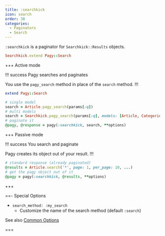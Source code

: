 ```yaml
---
title: :searchkick
icon: search
order: 30
categories:
  - Paginators
  - Search
---
```


`:searchkick` is a paginator for  `Searchkick::Results` objects.

```ruby pagy.rb (initializer)
Searchkick.extend Pagy::Search
```

+++ Active mode

!!! success Pagy searches and paginates

You use the `pagy_search` method in place of the `search` method.
!!!

```ruby Model
extend Pagy::Search
```

```ruby Controller
# single model
search = Article.pagy_search(params[:q])
# multi models
search = Searchkick.pagy_search(params[:q], models: [Article, Categories])
# paginate it
@pagy, @response = pagy(:searchkick, search, **options)
```

+++ Passive mode

!!! success You search and paginate

Pagy creates its object out of your result.
!!!

```ruby Controller
# standard response (already paginated)
@results = Article.search('*', page: 1, per_page: 10, ...)
# get the pagy object out of it
@pagy = pagy(:searchkick, @results, **options)
```

+++

==- Special Options

- `search_method: :my_search`
  - Customize the name of the search method (default `:search`)

See also [Common Options](../paginators.md#common-options)

===
